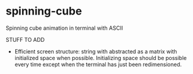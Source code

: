 # spinning-cube
Spinning cube animation in terminal with ASCII

STUFF TO ADD

- Efficient screen structure: string with abstracted as a matrix with initialized space when possible. Initializing space should be possible every time except when the terminal has just been redimensioned.    
